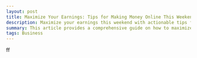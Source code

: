 ```yaml
---
layout: post
title: Maximize Your Earnings: Tips for Making Money Online This Weekend
description: Maximize your earnings this weekend with actionable tips for making money online. From freelancing and online surveys to selling unused items and affiliate marketing, discover how to boost your income quickly and effectively.
summary: This article provides a comprehensive guide on how to maximize your earnings online over the weekend. It covers various strategies, including freelancing, participating in online surveys, selling unused items, affiliate marketing, online tutoring, and creating digital products. Each method includes practical steps and tips to help you start earning money quickly. By taking action this weekend, you can enhance your financial situation and achieve your financial goals.
tags: Business
---
```


ff



